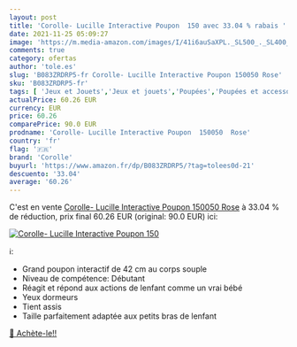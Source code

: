 ```yaml
---
layout: post
title: 'Corolle- Lucille Interactive Poupon  150 avec 33.04 % rabais '
date: 2021-11-25 05:09:27
image: 'https://m.media-amazon.com/images/I/41i6auSaXPL._SL500_._SL400_.jpg'
comments: true
category: ofertas
author: 'tole.es'
slug: 'B083ZRDRP5-fr Corolle- Lucille Interactive Poupon 150050 Rose'
sku: 'B083ZRDRP5-fr'
tags: [ 'Jeux et Jouets','Jeux et jouets','Poupées','Poupées et accessoires','corolle', ]
actualPrice: 60.26 EUR
currency: EUR
price: 60.26
comparePrice: 90.0 EUR
prodname: 'Corolle- Lucille Interactive Poupon  150050  Rose'
country: 'fr'
flag: '🇫🇷'
brand: 'Corolle'
buyurl: 'https://www.amazon.fr/dp/B083ZRDRP5/?tag=tolees0d-21'
descuento: '33.04'
average: '60.26'
---
```


C'est en vente [Corolle- Lucille Interactive Poupon  150050  Rose](https://www.amazon.fr/dp/B083ZRDRP5/?tag=tolees0d-21)  à  33.04 % de réduction, prix final  60.26 EUR (original: 90.0 EUR) ici:

[![Corolle- Lucille Interactive Poupon  150](https://m.media-amazon.com/images/I/41i6auSaXPL._SL500_._SL400_.jpg)](https://www.amazon.fr/dp/B083ZRDRP5/?tag=tolees0d-21)

ℹ️:

- Grand poupon interactif de 42 cm au corps souple
- Niveau de compétence: Débutant
- Réagit et répond aux actions de lenfant comme un vrai bébé
- Yeux dormeurs
- Tient assis
- Taille parfaitement adaptée aux petits bras de lenfant

[🛒 Achète-le!!](https://www.amazon.fr/dp/B083ZRDRP5/?tag=tolees0d-21)
